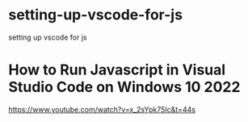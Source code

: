 # setting-up-vscode-for-js
setting up vscode for js

# How to Run Javascript in Visual Studio Code on Windows 10 2022
https://www.youtube.com/watch?v=x_2sYpk75Ic&t=44s


